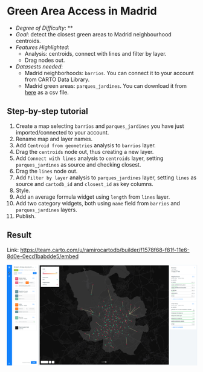 # Green Area Access in Madrid<a name="access"></a>

* *Degree of Difficulty*: **
* *Goal*: detect the closest green areas to Madrid neighbourhood centroids.
* *Features Highlighted*:
  * Analysis: centroids, connect with lines and filter by layer.
  * Drag nodes out.
* *Datasests needed*:
  * Madrid neighborhoods: `barrios`. You can connect it to your account from CARTO Data Library.
  * Madrid green areas: `parques_jardines`. You can download it from [here](https://team.carto.com/u/ramirocartodb/tables/builder-demo.parques_jardines/public/table) as a csv file.

## Step-by-step tutorial<a name="access"></a>

1. Create a map selecting `barrios` and `parques_jardines` you have just imported/connected to your account.
2. Rename map and layer names.
3. Add `Centroid from geometries` analysis to `barrios` layer.
4. Drag the `centroids` node out, thus creating a new layer.
5. Add `Connect with lines` analysis to `centroids` layer, setting `parques_jardines` as source and checking closest. 
6. Drag the `lines` node out.
7. Add `Filter by layer` analysis to `parques_jardines` layer, setting `lines` as source and `cartodb_id` and `closest_id` as key columns.
8. Style.
9. Add an average formula widget using `length` from `lines` layer.
10. Add two category widgets, both using `name` field from `barrios` and `parques_jardines` layers.
11. Publish.

## Result

Link: https://team.carto.com/u/ramirocartodb/builder/f1578f68-f81f-11e6-8d0e-0ecd1babdde5/embed

![access](imgs/access/access.png)
